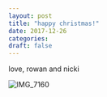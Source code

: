 ```yaml
---
layout: post
title: "happy christmas!"
date: 2017-12-26
categories:
draft: false
---
```


love, rowan and nicki

![IMG_7160](/content/images/2017/12/IMG_7160.jpg)